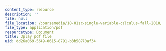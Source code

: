 ```yaml
---
content_type: resource
description: ''
file: null
file_location: /coursemedia/18-01sc-single-variable-calculus-fall-2010/dd26a069564906158791b3b58770af34_QKXAd2PhZGY.pdf
file_type: application/pdf
resourcetype: Document
title: 3play pdf file
uid: dd26a069-5649-0615-8791-b3b58770af34
---
```

